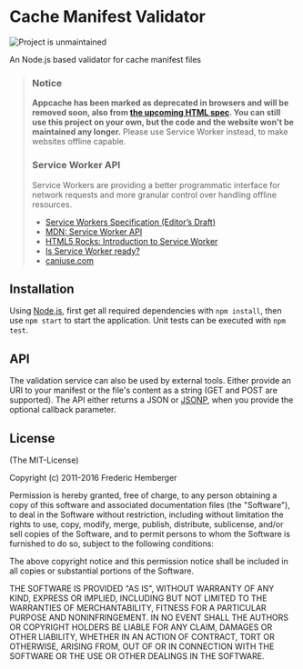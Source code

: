 # Cache Manifest Validator
![Project is unmaintained](https://img.shields.io/badge/status-unmaintained-red.svg?style=flat-square)

An Node.js based validator for cache manifest files

> ### Notice
> **Appcache has been marked as deprecated in browsers and will be removed soon, also from [the upcoming HTML spec](https://lists.w3.org/Archives/Public/public-html/2016May/0032.html). You can still use this project on your own, but the code and the website won't be maintained any longer.** Please use Service Worker instead, to make websites offline capable.
>
> ### Service Worker API
> Service Workers are providing a better programmatic interface for network requests and more granular control over handling offline resources.
>
> - [Service Workers Specification (Editor’s Draft)](https://slightlyoff.github.io/ServiceWorker/spec/service_worker/index.html)
> - [MDN: Service Worker API](https://developer.mozilla.org/en-US/docs/Web/API/Service_Worker_API)
> - [HTML5 Rocks: Introduction to Service Worker](http://www.html5rocks.com/en/tutorials/service-worker/introduction/)
> - [Is Service Worker ready?](https://jakearchibald.github.io/isserviceworkerready/index.html)
> - [caniuse.com](http://caniuse.com/#feat=serviceworkers)


## Installation

Using [Node.js](http://nodejs.org/), first get all required dependencies with `npm install`, then use `npm start` to start the application. Unit tests can be executed with `npm test`.


## API

The validation service can also be used by external tools. Either provide an URI to your manifest or the file's content as a string (GET and POST are supported). The API either returns a JSON or [JSONP](http://en.wikipedia.org/wiki/JSON#JSONP), when you provide the optional callback parameter.


## License

(The MIT-License)

Copyright (c) 2011-2016 Frederic Hemberger

Permission is hereby granted, free of charge, to any person obtaining a copy
of this software and associated documentation files (the "Software"), to deal
in the Software without restriction, including without limitation the rights
to use, copy, modify, merge, publish, distribute, sublicense, and/or sell
copies of the Software, and to permit persons to whom the Software is
furnished to do so, subject to the following conditions:

The above copyright notice and this permission notice shall be included in
all copies or substantial portions of the Software.

THE SOFTWARE IS PROVIDED "AS IS", WITHOUT WARRANTY OF ANY KIND, EXPRESS OR
IMPLIED, INCLUDING BUT NOT LIMITED TO THE WARRANTIES OF MERCHANTABILITY,
FITNESS FOR A PARTICULAR PURPOSE AND NONINFRINGEMENT. IN NO EVENT SHALL THE
AUTHORS OR COPYRIGHT HOLDERS BE LIABLE FOR ANY CLAIM, DAMAGES OR OTHER
LIABILITY, WHETHER IN AN ACTION OF CONTRACT, TORT OR OTHERWISE, ARISING FROM,
OUT OF OR IN CONNECTION WITH THE SOFTWARE OR THE USE OR OTHER DEALINGS IN
THE SOFTWARE.
